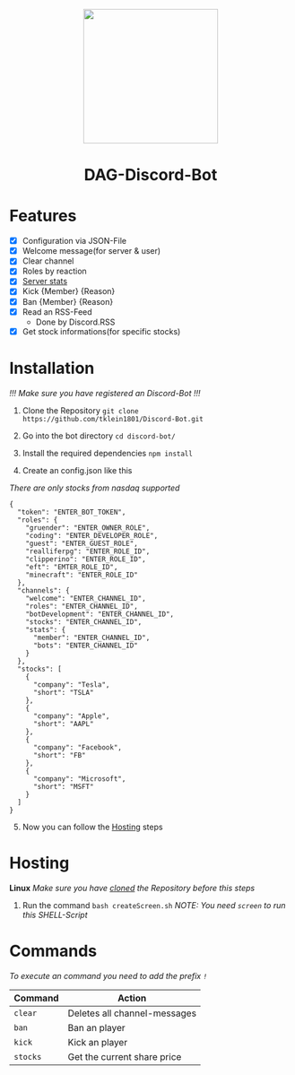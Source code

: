 <p align="center">
  <img src="https://files.dulliag.de/share/qr-code.png" width="240px" height="auto">
</p>

<h1 align="center">
  DAG-Discord-Bot
</h1>

# Features

- [x] Configuration via JSON-File
- [x] Welcome message(for server & user)
- [x] Clear channel
- [x] Roles by reaction
- [x] [Server stats](https://files.dulliag.de/share/Discord_AL5lriRcmD.png)
- [x] Kick {Member} {Reason}
- [x] Ban {Member} {Reason}
- [x] Read an RSS-Feed
  - Done by Discord.RSS
- [x] Get stock informations(for specific stocks)

# Installation

_!!! Make sure you have registered an Discord-Bot !!!_

1. Clone the Repository `git clone https://github.com/tklein1801/Discord-Bot.git`

2. Go into the bot directory `cd discord-bot/`

3. Install the required dependencies `npm install`

4. Create an config.json like this

_There are only stocks from nasdaq supported_

```
{
  "token": "ENTER_BOT_TOKEN",
  "roles": {
    "gruender": "ENTER_OWNER_ROLE",
    "coding": "ENTER_DEVELOPER_ROLE",
    "guest": "ENTER_GUEST_ROLE",
    "realliferpg": "ENTER_ROLE_ID",
    "clipperino": "ENTER_ROLE_ID",
    "eft": "EMTER_ROLE_ID",
    "minecraft": "ENTER_ROLE_ID"
  },
  "channels": {
    "welcome": "ENTER_CHANNEL_ID",
    "roles": "ENTER_CHANNEL_ID",
    "botDevelopment": "ENTER_CHANNEL_ID",
    "stocks": "ENTER_CHANNEL_ID",
    "stats": {
      "member": "ENTER_CHANNEL_ID",
      "bots": "ENTER_CHANNEL_ID"
    }
  },
  "stocks": [
    {
      "company": "Tesla",
      "short": "TSLA"
    },
    {
      "company": "Apple",
      "short": "AAPL"
    },
    {
      "company": "Facebook",
      "short": "FB"
    },
    {
      "company": "Microsoft",
      "short": "MSFT"
    }
  ]
}
```

5. Now you can follow the [Hosting](#hosting) steps

# Hosting

**Linux**
_Make sure you have [cloned](#installation) the Repository before this steps_

1. Run the command `bash createScreen.sh`
   _NOTE: You need `screen` to run this SHELL-Script_

# Commands

_To execute an command you need to add the prefix `!`_

| Command  | Action                       |
| -------- | ---------------------------- |
| `clear`  | Deletes all channel-messages |
| `ban`    | Ban an player                |
| `kick`   | Kick an player               |
| `stocks` | Get the current share price  |
